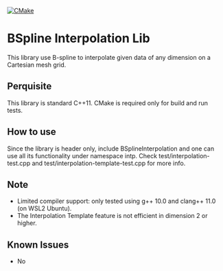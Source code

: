 [![CMake](https://github.com/12ff54e/BSplineInterpolation/actions/workflows/cmake.yml/badge.svg?branch=main)](https://github.com/12ff54e/BSplineInterpolation/actions/workflows/cmake.yml)

# BSpline Interpolation Lib

This library use B-spline to interpolate given data of any dimension on a Cartesian mesh grid.

## Perquisite

This library is standard C++11. CMake is required only for build and run tests.

## How to use

Since the library is header only, include BSplineInterpolation and one can use all its functionality under namespace intp. Check test/interpolation-test.cpp and test/interpolation-template-test.cpp for more info.

## Note

- Limited compiler support: only tested using g++ 10.0 and clang++ 11.0 (on WSL2 Ubuntu).
- The Interpolation Template feature is not efficient in dimension 2 or higher.

## Known Issues

- No
